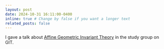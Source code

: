 ```yaml
---
layout: post
date: 2024-10-31 16:11:00-0400
inline: true # Change by false if you want a longer text
related_posts: false
---
```


I gave a talk about <a  href="https://alvarogohe.github.io/projects/affine_git/">Affine Geometric Invariant Theory</a> in the study group on GIT.

